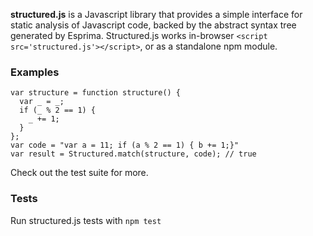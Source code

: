 **structured.js** is a Javascript library that provides a simple interface for static analysis of Javascript code, backed by the abstract syntax tree generated by Esprima. Structured.js works in-browser `<script src='structured.js'></script>`, or as a standalone npm module.

### Examples

    var structure = function structure() {
      var _ = _;
      if (_ % 2 == 1) {
        _ += 1;
      }
    };
    var code = "var a = 11; if (a % 2 == 1) { b += 1;}"
    var result = Structured.match(structure, code); // true

Check out the test suite for more.


### Tests

Run structured.js tests with `npm test`